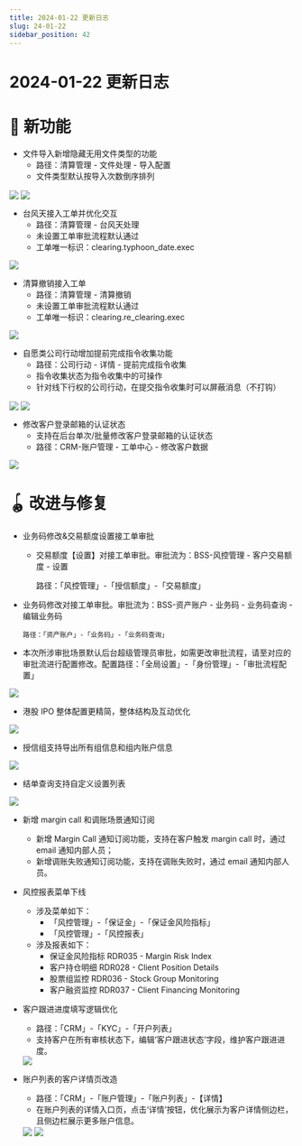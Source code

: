 ```yaml
---
title: 2024-01-22 更新日志
slug: 24-01-22
sidebar_position: 42
---
```



# 2024-01-22 更新日志

# 🎉 新功能

- 文件导入新增隐藏无用文件类型的功能
    - 路径：清算管理 - 文件处理 - 导入配置
    - 文件类型默认按导入次数倒序排列

<img src="/assets/XOh1bGJVDoY7KQxjeducZEfxnid.png" src-width="3496" src-height="1734" align="center"/>

<img src="/assets/XKACbLwvgoNFPWxlAtLc0yOHnSc.png" src-width="3496" src-height="1734" align="center"/>

- 台风天接入工单并优化交互
    - 路径：清算管理 - 台风天处理
    - 未设置工单审批流程默认通过
    - 工单唯一标识：clearing.typhoon_date.exec        

<img src="/assets/ECvVbLGsJotxsdxDf69cnxvanBd.png" src-width="3496" src-height="1734" align="center"/>

- 清算撤销接入工单
    - 路径：清算管理 - 清算撤销
    - 未设置工单审批流程默认通过
    - 工单唯一标识：clearing.re_clearing.exec        

<img src="/assets/RNrtb0n2joeuHxx5lrzcQBPanEe.png" src-width="3496" src-height="1734" align="center"/>

- 自愿类公司行动增加提前完成指令收集功能
    - 路径：公司行动 - 详情 - 提前完成指令收集
    - 指令收集状态为指令收集中的可操作
    - 针对线下行权的公司行动，在提交指令收集时可以屏蔽消息（不打钩）

<img src="/assets/Nzb2bX8dZoaVdhx37ehcOOryntf.png" src-width="3496" src-height="1734" align="center"/>

<img src="/assets/KFQ5bvWqdoo2JNxz6Zycn4Monbf.png" src-width="3496" src-height="1734" align="center"/>

- 修改客户登录邮箱的认证状态
    - 支持在后台单次/批量修改客户登录邮箱的认证状态
    - 路径：CRM-账户管理 - 工单中心 - 修改客户数据

<img src="/assets/QyySb7KQ4onIlcxMMjJcgMvOn3b.png" src-width="2898" src-height="1086" align="center"/>

# 🪀 改进与修复

- 业务码修改&交易额度设置接工单审批
    - 交易额度【设置】对接工单审批。审批流为：BSS-风控管理 - 客户交易额度 - 设置

      路径：「风控管理」-「授信额度」-「交易额度」
- 业务码修改对接工单审批。审批流为：BSS-资产账户 - 业务码 - 业务码查询 - 编辑业务码

      路径：「资产账户」-「业务码」-「业务码查询」
- 本次所涉审批场景默认后台超级管理员审批，如需更改审批流程，请至对应的审批流进行配置修改。配置路径：「全局设置」-「身份管理」-「审批流程配置」

<img src="/assets/DqXGbx0NRoDc6Cx7ZIPccIRPnBe.png" src-width="3254" src-height="1154" align="center"/>

- 港股 IPO 整体配置更精简，整体结构及互动优化

<img src="/assets/KhkGbdnkTo9EtgxXvP4cGgBPnUo.png" src-width="1280" src-height="770" align="center"/>

- 授信组支持导出所有组信息和组内账户信息

<img src="/assets/AzCBbOBDQoRJy9xToqbcLSG1nac.png" src-width="3214" src-height="542" align="center"/>

- 结单查询支持自定义设置列表

<img src="/assets/HPNabsdktolvbgxNMawctRDXnDZ.png" src-width="3220" src-height="554" align="center"/>

- 新增 margin call 和调账场景通知订阅
    - 新增 Margin Call 通知订阅功能，支持在客户触发 margin call 时，通过 email 通知内部人员；
    - 新增调账失败通知订阅功能，支持在调账失败时，通过 email 通知内部人员。

- 风控报表菜单下线
    - 涉及菜单如下：
        - 「风控管理」-「保证金」-「保证金风险指标」
        - 「风控管理」-「风控报表」
    - 涉及报表如下：
        - 保证金风险指标 RDR035 - Margin Risk Index
        - 客户持仓明细 RDR028 - Client Position Details
        - 股票组监控 RDR036 - Stock Group Monitoring
        - 客户融资监控 RDR037 - Client Financing Monitoring

- 客户跟进进度填写逻辑优化
    - 路径：「CRM」-「KYC」-「开户列表」
    - 支持客户在所有审核状态下，编辑‘客户跟进状态’字段，维护客户跟进进度。
    <img src="/assets/M9G2bQ3uioe8oTxvHPpcsgjXnUg.png" src-width="2434" src-height="1378" align="center"/>

- 账户列表的客户详情页改造
    - 路径：「CRM」-「账户管理」-「账户列表」-【详情】
    - 在账户列表的详情入口页，点击‘详情’按钮，优化展示为客户详情侧边栏，且侧边栏展示更多账户信息。
    <img src="/assets/FdKybmwK1oljWwxnOHOccuxtnQh.png" src-width="2538" src-height="736" align="center"/>
    <img src="/assets/N95Ub2NdGo4ZlqxuADKcDGBRn4d.png" src-width="2602" src-height="1154" align="center"/>

